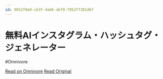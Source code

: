 ```yaml
---
id: 9652f8e8-cb3f-4ab6-abf8-f952ff281d67
---
```


# 無料AIインスタグラム・ハッシュタグ・ジェネレーター
#Omnivore

[Read on Omnivore](https://omnivore.app/me/https-ahrefs-com-ja-writing-tools-instagram-hashtag-generator-190a2ae8de7)
[Read Original](https://ahrefs.com/ja/writing-tools/instagram-hashtag-generator)

